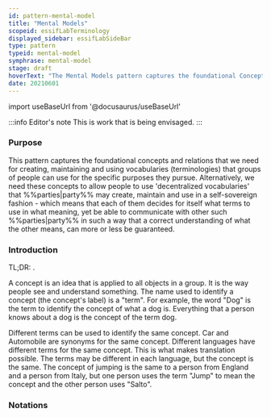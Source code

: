 ```yaml
---
id: pattern-mental-model
title: "Mental Models"
scopeid: essifLabTerminology
displayed_sidebar: essifLabSideBar
type: pattern
typeid: mental-model
symphrase: mental-model
stage: draft
hoverText: "The Mental Models pattern captures the foundational Concepts and relations that we need for creating, maintaining and using  (decentralized) Vocabularies (Terminologies) that groups of people can use for the specific purposes they pursue."
date: 20210601
---
```


import useBaseUrl from '@docusaurus/useBaseUrl'

:::info Editor's note
This is work that is being envisaged.
:::

### Purpose
<!--Concisely describe what can you do with the pattern that is (at least) harder if you didn't have it.-->
This pattern captures the foundational concepts and relations that we need for creating, maintaining and using  vocabularies (terminologies) that groups of people can use for the specific purposes they pursue. Alternatively, we need these concepts to allow people to use 'decentralized vocabularies' that %%parties|party%% may create, maintain and use in a self-sovereign fashion - which means that each of them decides for itself what terms to use in what meaning, yet be able to communicate with other such %%parties|party%% in such a way that a correct understanding of what the other means, can more or less be guaranteed.

### Introduction
<!--Gently introduce the pattern, by referring to real-world situations and using colloquial terms, so that when someone has read the text, (s)he knows what it is about, and is ready to delve into the specifics of the pattern-->
TL;DR: .

A concept is an idea that is applied to all objects in a group. It is the way people see and understand something. The name used to identify a concept (the concept's label) is a "term". For example, the word "Dog" is the term to identify the concept of what a dog is. Everything that a person knows about a dog is the concept of the term dog.

Different terms can be used to identify the same concept. Car and Automobile are synonyms for the same concept. Different languages have different terms for the same concept. This is what makes translation possible. The terms may be different in each language, but the concept is the same. The concept of jumping is the same to a person from England and a person from Italy, but one person uses the term "Jump" to mean the concept and the other person uses "Salto".

### Notations
<!--This (optional) section specifies the notations that are used, or refers to such a specification.-->

### <!-- any number of other sections, as is fit for describing the pattern -->
<!--text as appropriate for such a section -->

<!--
---
### Footnotes

[//]: # This (optional) section contains any footnotes that may have been specified in the text above.

[^1]: the text for footnote [^1] goes here.

-->